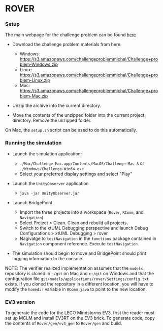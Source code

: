# ROVER

### Setup

The main webpage for the challenge problem can be found
[here](https://mdetools.github.io/mdetools18/challengeproblem.html)

* Download the challenge problem materials from here:  
  - Windows: https://s3.amazonaws.com/challengeproblemmichal/Challenge+problem-Windows.zip
  - Linux: https://s3.amazonaws.com/challengeproblemmichal/Challenge+problem-Linux.zip
  - Mac: https://s3.amazonaws.com/challengeproblemmichal/Challenge+problem-Mac.zip

* Unzip the archive into the current directory.

* Move the contents of the unzipped folder into the current project directory.
  Remove the unzipped folder.

On Mac, the `setup.sh` script can be used to do this automatically.

### Running the simulation

* Launch the simulation application:
  - `./Mac/Challenge-Mac.app/Contents/MacOS/Challenge-Mac &` or `./Windows/Challenge-Win64.exe`
  - Select your preferred display settings and select "Play"
* Launch the `UnityObserver` application
  - `java -jar UnityObserver.jar`

* Launch BridgePoint
  - Import the three projects into a workspace (`Rover`, `RComm`, and
    `Navigation`)
  - Select Project > Clean. Clean and rebuild all projects.
  - Switch to the xtUML Debugging perspective and launch Debug Configurations >
    xtUML Debugging > rover
  - Nagivatge to `testNavigation` in the `functions` package contained in `Navigation`
    component reference. Execute `testNavigation`.

* The simulation should begin to move and BridgePoint should print logging
  information to the console.

NOTE: The verifier realized implementation assumes that the `models` repository
is cloned in `~/git` on Mac and `c:/git` on Windows and that the configuration file
`git/models/applications/rover/Settings/config.txt` exists. If you cloned the
repository in a different location, you will have to modify the `homedir`
variable in `RComm.java` to point to the new location. 

### EV3 version

To generate the code for the LEGO Mindstorms EV3, first the reader must set up
MCLM and install EV3RT on the EV3 brick. To generate code, copy the contents of
`Rover/gen/ev3_gen` to `Rover/gen` and build.
